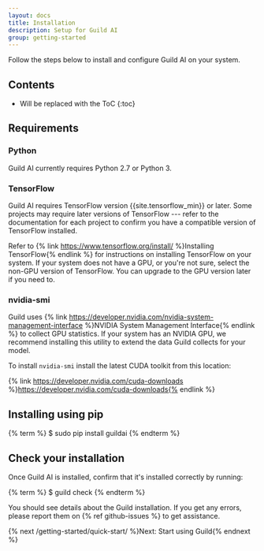 ```yaml
---
layout: docs
title: Installation
description: Setup for Guild AI
group: getting-started
---
```


Follow the steps below to install and configure Guild AI on your system.

## Contents

* Will be replaced with the ToC
{:toc}

## Requirements

### Python

Guild AI currently requires Python 2.7 or Python 3.

### TensorFlow

Guild AI requires TensorFlow version {{site.tensorflow_min}} or
later. Some projects may require later versions of TensorFlow ---
refer to the documentation for each project to confirm you have a
compatible version of TensorFlow installed.

Refer to {% link https://www.tensorflow.org/install/ %}Installing
TensorFlow{% endlink %} for instructions on installing TensorFlow on
your system. If your system does not have a GPU, or you're not sure,
select the non-GPU version of TensorFlow. You can upgrade to the GPU
version later if you need to.

### nvidia-smi

Guild uses {% link
https://developer.nvidia.com/nvidia-system-management-interface
%}NVIDIA System Management Interface{% endlink %} to collect GPU
statistics. If your system has an NVIDIA GPU, we recommend installing
this utility to extend the data Guild collects for your model.

To install `nvidia-smi` install the latest CUDA toolkit from this location:

{% link https://developer.nvidia.com/cuda-downloads
%}https://developer.nvidia.com/cuda-downloads{% endlink %}

## Installing using pip

{% term %}
$ sudo pip install guildai
{% endterm %}

## Check your installation

Once Guild AI is installed, confirm that it's installed correctly by
running:

{% term %}
$ guild check
{% endterm %}

You should see details about the Guild installation. If you get any
errors, please report them on {% ref github-issues %} to get
assistance.

{% next /getting-started/quick-start/ %}Next: Start using Guild{% endnext %}
